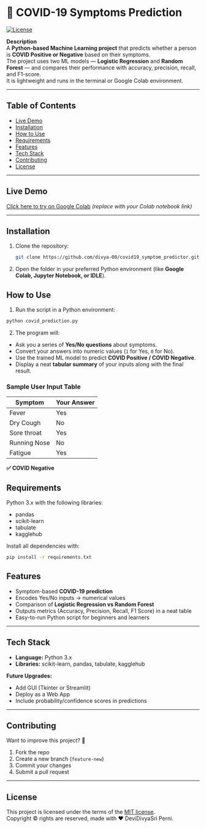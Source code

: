 # 🦠 COVID-19 Symptoms Prediction #

[![License](https://img.shields.io/badge/license-MIT-blue.svg)](https://opensource.org/licenses/MIT)

**Description**\
A **Python-based Machine Learning project** that predicts whether a person is **COVID Positive or Negative** based on their symptoms.  
The project uses two ML models — **Logistic Regression** and **Random Forest** — and compares their performance with accuracy, precision, recall, and F1-score.  
It is lightweight and runs in the terminal or Google Colab environment.

---

## Table of Contents

- [Live Demo](#live-demo)
- [Installation](#installation)
- [How to Use](#how-to-use)
- [Requirements](#requirements)
- [Features](#features)
- [Tech Stack](#tech-stack)
- [Contributing](#contributing)
- [License](#license)

---

## Live Demo

[Click here to try on Google Colab](https://colab.research.google.com/) *(replace with your Colab notebook link)*

---

## Installation

1. Clone the repository:
   ```bash
   git clone https://github.com/divya-00/covid19_symptom_predictor.git
   
2. Open the folder in your preferred Python environment (like **Google Colab, Jupyter Notebook, or IDLE**).

## How to Use

1. Run the script in a Python environment:

```bash
python covid_prediction.py
```
2. The program will:

- Ask you a series of **Yes/No questions** about symptoms.  
- Convert your answers into numeric values (`1` for Yes, `0` for No).  
- Use the trained ML model to predict **COVID Positive / COVID Negative**.  
- Display a neat **tabular summary** of your inputs along with the final result.  

### Sample User Input Table



| Symptom       | Your Answer |
|---------------|------------|
| Fever         | Yes        |
| Dry Cough     | No         |
| Sore throat   | Yes        |
| Running Nose  | No         |
| Fatigue       | Yes        |

**✅ COVID Negative**


## Requirements

Python 3.x with the following libraries:

- pandas  
- scikit-learn  
- tabulate  
- kagglehub  

Install all dependencies with:

```bash
pip install -r requirements.txt
```
## Features

- Symptom-based **COVID-19 prediction**  
- Encodes Yes/No inputs → numerical values  
- Comparison of **Logistic Regression vs Random Forest**  
- Outputs metrics (Accuracy, Precision, Recall, F1 Score) in a neat table  
- Easy-to-run Python script for beginners and learners  

---

## Tech Stack

- **Language:** Python 3.x  
- **Libraries:** scikit-learn, pandas, tabulate, kagglehub  

**Future Upgrades:**

- Add GUI (Tkinter or Streamlit)  
- Deploy as a Web App  
- Include probability/confidence scores in predictions  

---

## Contributing

Want to improve this project? 🎯

1. Fork the repo  
2. Create a new branch (`feature-new`)  
3. Commit your changes  
4. Submit a pull request  

---

## License

This project is licensed under the terms of the [MIT license](LICENSE).  
Copyright © rights are reserved, made with :heart: DeviDivyaSri Perni.

